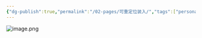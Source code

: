 ```yaml
---
{"dg-publish":true,"permalink":"/02-pages/可重定位装入/","tags":["personal/blog","os"]}
---
```


![image.png](https://yelanyanyu-img-bed.oss-cn-hangzhou.aliyuncs.com/img/blog/2024/09/20240911210318.png)
